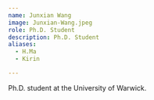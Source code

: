 ```yaml
---
name: Junxian Wang
image: Junxian-Wang.jpeg
role: Ph.D. Student
description: Ph.D. Student
aliases:
  - H.Ma
  - Kirin

---
```


Ph.D. student at the University of Warwick.
